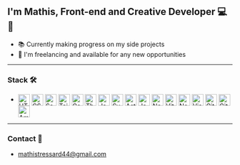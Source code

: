 ## I'm Mathis, Front-end and Creative Developer 💻🎨

- 📚 Currently making progress on my side projects
- 💼 I'm freelancing and available for any new opportunities

---

### Stack 🛠️

- <img align="center" alt="HTML5" title="HTML" width="26px" src="https://cdn.svgporn.com/logos/html-5.svg" /> <img align="center" alt="CSS3" title="CSS" width="26px" src="https://cdn.svgporn.com/logos/css-3.svg" /> <img align="center" alt="Sass" title="Sass" width="26px" src="https://cdn.svgporn.com/logos/sass.svg" /> <img align="center" alt="Tailwind" title="Tailwind" width="26px" src="https://cdn.svgporn.com/logos/tailwindcss-icon.svg" /> <img align="center" alt="Gsap" title="Gsap" width="26px" src="https://cdn.svgporn.com/logos/greensock-icon.svg" /> <img align="center" alt="Three.js" title="Three.js" width="26px" src="https://svgshare.com/i/q7i.svg" /> <img align="center" alt="JavaScript" title="Javascript" width="26px" src="https://cdn.svgporn.com/logos/javascript.svg" /> <img align="center" alt="Svelte" title="Svelte" width="26px" src="https://cdn.svgporn.com/logos/svelte-icon.svg" /> <img align="center" alt="Astro" title="Astro" width="26px" src="https://avatars.githubusercontent.com/u/44914786?s=26" /> <img align="center" alt="Jamstack" title="Jamstack" width="26px" src="https://cdn.svgporn.com/logos/jamstack-icon.svg" /> <img align="center" alt="Netlify" title="Netlify" width="26px" src="https://cdn.svgporn.com/logos/netlify-icon.svg" /> <img align="center" alt="ViteJS" title="ViteJS" width="26px" src="https://cdn.svgporn.com/logos/vitejs.svg" /> <img align="center" alt="Node.js" title="Node.js" width="26px" src="https://cdn.svgporn.com/logos/nodejs-icon.svg" /> <img align="center" alt="Visual Studio Code" title="VS Code" width="26px" src="https://cdn.svgporn.com/logos/visual-studio-code.svg" /> <img align="center" alt="Git" title="Git" width="26px" src="https://cdn.svgporn.com/logos/git-icon.svg" /> <img align="center" alt="GitHub" title="Github" width="26px" src="https://svgshare.com/i/q7Q.svg" /> <img align="center" alt="Amazon Web Services" title="Amazon Web Services" width="26px" src="https://cdn.svgporn.com/logos/aws.svg" />

---

### Contact 💬

- mathistressard44@gmail.com
